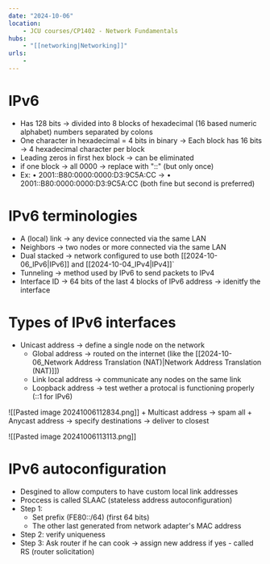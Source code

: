 ```yaml
---
date: "2024-10-06"
location: 
    - JCU courses/CP1402 - Network Fundamentals
hubs: 
    - "[[networking|Networking]]"
urls:
    - 
---
```


# IPv6
+ Has 128 bits -> divided into 8 blocks of hexadecimal (16 based numeric alphabet) numbers separated by colons
+ One character in hexadecimal = 4 bits in binary -> Each block has 16 bits -> 4 hexadecimal character per block
+ Leading zeros in first hex block -> can be eliminated
+ if one block -> all 0000 -> replace with "::" (but only once)
+ Ex: • 2001::B80:0000:0000:D3:9C5A:CC -> • 2001::B80:0000:0000:D3:9C5A:CC (both fine but second is preferred)

# IPv6 terminologies
+ A (local) link -> any device connected via the same LAN
+ Neighbors -> two nodes or more connected via the same LAN
+ Dual stacked -> network configured to use both [[2024-10-06_IPv6|IPv6]] and [[2024-10-04_IPv4|IPv4]]`
+ Tunneling -> method used by IPv6 to send packets to IPv4
+ Interface ID -> 64 bits of the last 4 blocks of IPv6 address -> idenitfy the interface

# Types of IPv6 interfaces
+ Unicast address -> define a single node on the network
    + Global address -> routed on the internet (like the [[2024-10-06_Network Address Translation (NAT)|Network Address Translation (NAT)]])
    + Link local address -> communicate any nodes on the same link
    + Loopback address -> test wether a protocal is functioning properly (::1 for IPv6)

![[Pasted image 20241006112834.png]]
    + Multicast address -> spam all
    + Anycast address -> specify destinations -> deliver to closest

![[Pasted image 20241006113113.png]]

# IPv6 autoconfiguration
+ Desgined to allow computers to have custom local link addresses
+ Proccess is called SLAAC (stateless address autoconfiguration)
+ Step 1:
    - Set prefix (FE80::/64) (first 64 bits)
    - The other last generated from network adapter's MAC address
+ Step 2: verify uniqueness
+ Step 3: Ask router if he can cook -> assign new address if yes - called RS (router solicitation)

